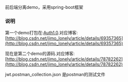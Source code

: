 前后端分离demo，采用spring-boot框架
### 说明
第一个demo打包在:[Auth1.0](https://github.com/jimolonely/AuthServer/releases).对应博客:[http://blog.csdn.net/jimo_lonely/article/details/69357365](http://blog.csdn.net/jimo_lonely/article/details/69357365)

现在是第二个demo的源码.对应博客:[http://blog.csdn.net/jimo_lonely/article/details/78782262](http://blog.csdn.net/jimo_lonely/article/details/78782262)

jwt.postman_collection.json 是postman的测试文件